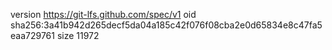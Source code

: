version https://git-lfs.github.com/spec/v1
oid sha256:3a41b942d265decf5da04a185c42f076f08cba2e0d65834e8c47fa5eaa729761
size 11972
